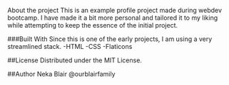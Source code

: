 About the project
This is an example profile project made during webdev bootcamp. I have made it a bit more personal and tailored it to my liking while attempting to keep the essence of the initial project.

###Built With
Since this is one of the early projects, I am using a very streamlined stack.
-HTML
-CSS
-Flaticons

##License
Distributed under the MIT License.

##Author
Neka Blair @ourblairfamily